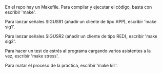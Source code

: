 En el repo hay un Makefile. Para compilar y ejecutar el código, basta con escribir 'make'.

Para lanzar señales SIGUSR1 (añadir un cliente de tipo APP), escribir 'make sig1'.

Para lanzar señales SIGUSR2 (añadir un cliente de tipo RED), escribir 'make sig2'.

Para hacer un test de estrés al programa cargando varios asistentes a la vez, escribir 'make stress'.

Para matar el proceso de la práctica, escribir 'make kill'.